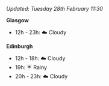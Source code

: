 *Updated: Tuesday 28th February 11:30*

**Glasgow**

* 12h - 23h: :cloud: Cloudy

**Edinburgh**

* 12h - 18h: :cloud: Cloudy
* 19h: :umbrella: Rainy
* 20h - 23h: :cloud: Cloudy
